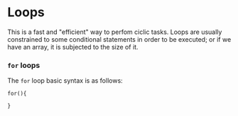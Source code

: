 # Loops

This is a fast and "efficient" way to perfom ciclic tasks. Loops are usually constrained to some conditional statements in order to be executed; or if we have an array, it is subjected to the size of it. 

### `for` loops
The `for` loop basic syntax is as follows:

    for(){
        
    }